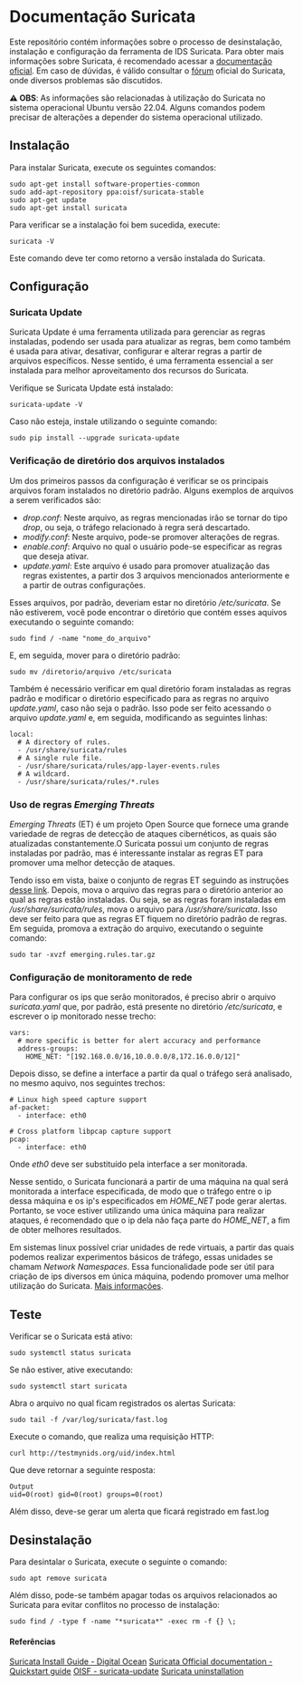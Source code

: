 # Documentação Suricata



  Este repositório contém informações sobre o processo de desinstalação, instalação e configuração da ferramenta de IDS Suricata. Para obter mais informações sobre Suricata, é recomendado acessar a [documentação oficial](https://docs.suricata.io/). Em caso de dúvidas, é válido consultar o [fórum](https://forum.suricata.io/) oficial do Suricata, onde diversos problemas são discutidos.
  
**⚠️ OBS**: As informações são relacionadas à utilização do Suricata no sistema operacional Ubuntu versão 22.04. Alguns comandos podem precisar de alterações a depender do sistema operacional utilizado.

## Instalação



  Para instalar Suricata, execute os seguintes comandos:

```
sudo apt-get install software-properties-common
sudo add-apt-repository ppa:oisf/suricata-stable
sudo apt-get update
sudo apt-get install suricata
```

  Para verificar se a instalação foi bem sucedida, execute:

```
suricata -V
```
  Este comando deve ter como retorno a versão instalada do Suricata.
  
## Configuração

### Suricata Update



Suricata Update é uma ferramenta utilizada para gerenciar as regras instaladas, podendo ser usada para atualizar as regras, bem como também é usada para ativar, desativar, configurar e alterar regras a partir de arquivos específicos. Nesse sentido, é uma ferramenta essencial a ser instalada para melhor aproveitamento dos recursos do Suricata.

Verifique se Suricata Update está instalado:

```
suricata-update -V
```

Caso não esteja, instale utilizando o seguinte comando:

```
sudo pip install --upgrade suricata-update
```

### Verificação de diretório dos arquivos instalados



  Um dos primeiros passos da configuração é verificar se os principais arquivos foram instalados no diretório padrão. Alguns exemplos de arquivos a serem verificados são:

  - _drop.conf_: Neste arquivo, as regras mencionadas irão se tornar do tipo _drop_, ou seja, o tráfego relacionado à regra será descartado.
  - _modify.conf_: Neste arquivo, pode-se promover alterações de regras.
  - _enable.conf_: Arquivo no qual o usuário pode-se especificar as regras que deseja ativar.
  - _update.yaml_: Este arquivo é usado para promover atualização das regras existentes, a partir dos 3 arquivos mencionados anteriormente e a partir de outras configurações.

  Esses arquivos, por padrão, deveriam estar no diretório _/etc/suricata_. Se não estiverem, você pode encontrar o diretório que contém esses aquivos executando o seguinte comando:

```
sudo find / -name "nome_do_arquivo"
```
  E, em seguida, mover para o diretório padrão:

```
sudo mv /diretorio/arquivo /etc/suricata
```

  Também é necessário verificar em qual diretório foram instaladas as regras padrão e modificar o diretório especificado para as regras no arquivo _update.yaml_, caso não seja o padrão. Isso pode ser feito acessando o arquivo _update.yaml_ e, em seguida, modificando as seguintes linhas:

```
local:
  # A directory of rules.
  - /usr/share/suricata/rules
  # A single rule file.
  - /usr/share/suricata/rules/app-layer-events.rules
  # A wildcard.
  - /usr/share/suricata/rules/*.rules
```

### Uso de regras _Emerging Threats_



_Emerging Threats_ (ET) é um projeto Open Source que fornece uma grande variedade de regras de detecção de ataques cibernéticos, as quais são atualizadas constantemente.O Suricata possui um conjunto de regras instaladas por padrão, mas é interessante instalar as regras ET para promover uma melhor detecção de ataques.

Tendo isso em vista, baixe o conjunto de regras ET seguindo as instruções [desse link](https://rules.emergingthreats.net/OPEN_download_instructions.html). Depois, mova o arquivo das regras para o diretório anterior ao qual as regras estão instaladas. Ou seja, se as regras foram instaladas em */usr/share/suricata/rules*, mova o arquivo para */usr/share/suricata*. Isso deve ser feito para que as regras ET fiquem no diretório padrão de regras. Em seguida, promova a extração do arquivo, executando o seguinte comando:

```
sudo tar -xvzf emerging.rules.tar.gz
```

### Configuração de monitoramento de rede



Para configurar os ips que serão monitorados, é preciso abrir o arquivo _suricata.yaml_ que, por padrão, está presente no diretório */etc/suricata*, e escrever o ip monitorado nesse trecho: 

```
vars:
  # more specific is better for alert accuracy and performance
  address-groups:
    HOME_NET: "[192.168.0.0/16,10.0.0.0/8,172.16.0.0/12]"
```

Depois disso, se define a interface a partir da qual o tráfego será analisado, no mesmo aquivo, nos seguintes trechos:

```
# Linux high speed capture support
af-packet:
  - interface: eth0
```

```
# Cross platform libpcap capture support
pcap:
  - interface: eth0
```

Onde *eth0* deve ser substituído pela interface a ser monitorada.

Nesse sentido, o Suricata funcionará a partir de uma máquina na qual será monitorada a interface especificada, de modo que o tráfego entre o ip dessa máquina e os ip's especificados em *HOME_NET* pode gerar alertas. Portanto, se voce estiver utilizando uma única máquina para realizar ataques, é recomendado que o ip dela não faça parte do *HOME_NET*, a fim de obter melhores resultados. 

Em sistemas linux possível criar unidades de rede virtuais, a partir das quais podemos realizar experimentos básicos de tráfego, essas unidades se chamam *Network Namespaces*. Essa funcionalidade pode ser útil para criação de ips diversos em única máquina, podendo promover uma melhor utilização do Suricata. [Mais informações](https://www.youtube.com/watch?v=j_UUnlVC2Ss).

## Teste

Verificar se o Suricata está ativo:

```
sudo systemctl status suricata
```

Se não estiver, ative executando:

```
sudo systemctl start suricata
```

Abra o arquivo no qual ficam registrados os alertas Suricata:

```
sudo tail -f /var/log/suricata/fast.log
```

Execute o comando, que realiza uma requisição HTTP:

```
curl http://testmynids.org/uid/index.html
```

Que deve retornar a seguinte resposta:

```
Output
uid=0(root) gid=0(root) groups=0(root)
```

Além disso, deve-se gerar um alerta que ficará registrado em fast.log

## Desinstalação



  Para desintalar o Suricata, execute o seguinte o comando:

```
sudo apt remove suricata 
```

  Além disso, pode-se também apagar todas os arquivos relacionados ao Suricata para evitar conflitos no processo de instalação:

```
sudo find / -type f -name "*suricata*" -exec rm -f {} \;
```

#### Referências

[Suricata Install Guide - Digital Ocean](https://www.digitalocean.com/community/tutorials/how-to-install-suricata-on-ubuntu-20-04)
[Suricata Official documentation - Quickstart guide](https://docs.suricata.io/en/suricata-7.0.4/quickstart.html#installation)
[OISF - suricata-update](https://github.com/OISF/suricata-update#suricata-update)
[Suricata uninstallation](https://www.thelinuxfaq.com/ubuntu/ubuntu-17-04-zesty-zapus/suricata?type=uninstall)









